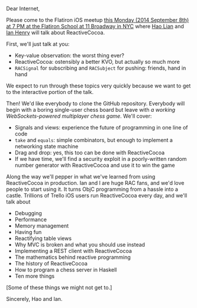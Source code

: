 Dear Internet,

Please come to the Flatiron iOS meetup [this Monday (2014 September 8th) at 7 PM at the Flatiron School at 11 Broadway in NYC](http://www.meetup.com/iOS-Devs-NYC/events/203818322/) where [Hao Lian](https://hao.codes) and [Ian Henry](https://ianthehenry.com) will talk about ReactiveCocoa.

First, we'll just talk at you:

* Key-value observation: the worst thing ever?
* ReactiveCocoa: ostensibly a better KVO, but actually so much more
* `RACSignal` for subscribing and `RACSubject` for pushing: friends, hand in hand

We expect to run through these topics very quickly because we want to get to the interactive portion of the talk.

Then! We'd like everybody to clone the GitHub repository. Everybody will begin with a boring single-user chess board but leave with *a working WebSockets-powered multiplayer chess game*. We'll cover:

* Signals and views: experience the future of programming in one line of code
* `take` and `equals`: simple combinators, but enough to implement a networking state machine
* Drag and drop: yes, this too can be done with ReactiveCocoa
* If we have time, we'll find a security exploit in a poorly-written random number generator with ReactiveCocoa and use it to win the game

Along the way we'll pepper in what we've learned from using ReactiveCocoa in production. Ian and I are huge RAC fans, and we'd love people to start using it. It turns ObjC programming from a hassle into a castle. Trillions of Trello iOS users run ReactiveCocoa every day, and we'll talk about

* Debugging
* Performance
* Memory management
* Having fun
* Reactifying table views
* Why MVC is broken and what you should use instead
* Implementing a REST client with ReactiveCocoa
* The mathematics behind reactive programming
* The history of ReactiveCocoa
* How to program a chess server in Haskell
* Ten more things

[Some of these things we might not get to.]

Sincerely, Hao and Ian.

